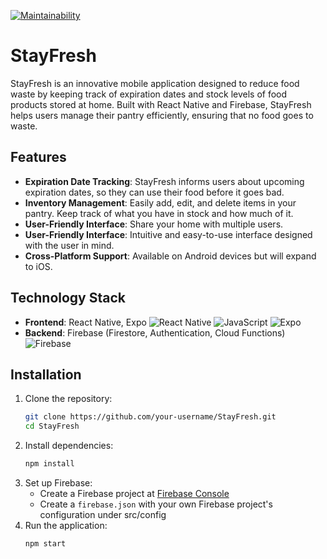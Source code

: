 [![Maintainability](https://api.codeclimate.com/v1/badges/ad22c2afc4d3befef9d8/maintainability)](https://codeclimate.com/github/jsc1013/StayFresh/maintainability) 

# StayFresh

StayFresh is an innovative mobile application designed to reduce food waste by keeping track of expiration dates and stock levels of food products stored at home. Built with React Native and Firebase, StayFresh helps users manage their pantry efficiently, ensuring that no food goes to waste.

## Features

- **Expiration Date Tracking**: StayFresh informs users about upcoming expiration dates, so they can use their food before it goes bad.
- **Inventory Management**: Easily add, edit, and delete items in your pantry. Keep track of what you have in stock and how much of it.
- **User-Friendly Interface**: Share your home with multiple users.
- **User-Friendly Interface**: Intuitive and easy-to-use interface designed with the user in mind.
- **Cross-Platform Support**: Available on Android devices but will expand to iOS.

## Technology Stack

- **Frontend**: React Native, Expo ![React Native](https://img.shields.io/badge/react_native-%2320232a.svg?style=for-the-badge&logo=react&logoColor=%2361DAFB) ![JavaScript](https://img.shields.io/badge/javascript-%23323330.svg?style=for-the-badge&logo=javascript&logoColor=%23F7DF1E) ![Expo](https://img.shields.io/badge/expo-1C1E24?style=for-the-badge&logo=expo&logoColor=#D04A37) 
- **Backend**: Firebase (Firestore, Authentication, Cloud Functions) ![Firebase](https://img.shields.io/badge/firebase-%23039BE5.svg?style=for-the-badge&logo=firebase)

## Installation

1. Clone the repository:
    ```bash
    git clone https://github.com/your-username/StayFresh.git
    cd StayFresh
    ```
2. Install dependencies:
    ```bash
    npm install
    ```
3. Set up Firebase:
    - Create a Firebase project at [Firebase Console](https://console.firebase.google.com/)
    - Create a  `firebase.json` with your own Firebase project's configuration under src/config
4. Run the application:
    ```bash
    npm start
    ```
